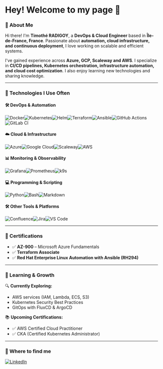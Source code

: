 # **Hey! Welcome to my page 👋**  

### **🚀 About Me**  
Hi there! I'm **Timothé RADIGOY**, a **DevOps & Cloud Engineer** based in **Île-de-France, France**. Passionate about **automation, cloud infrastructure, and continuous deployment**, I love working on scalable and efficient systems.  

I've gained experience across **Azure, GCP, Scaleway and AWS**. I specialize in **CI/CD pipelines, Kubernetes orchestration, infrastructure automation, and cloud cost optimization**. I also enjoy learning new technologies and sharing knowledge.  

---

### **🔧 Technologies I Use Often**  

#### **🛠 DevOps & Automation**  
![Docker](https://img.shields.io/badge/docker-%230db7ed.svg?style=for-the-badge&logo=docker&logoColor=white)![Kubernetes](https://img.shields.io/badge/kubernetes-%23326ce5.svg?style=for-the-badge&logo=kubernetes&logoColor=white)![Helm](https://img.shields.io/badge/Helm-0F1689?style=for-the-badge&logo=helm&logoColor=white)![Terraform](https://img.shields.io/badge/terraform-%235835CC.svg?style=for-the-badge&logo=terraform&logoColor=white)![Ansible](https://img.shields.io/badge/ansible-%231A1918.svg?style=for-the-badge&logo=ansible&logoColor=white)![GitHub Actions](https://img.shields.io/badge/github%20actions-%232671E5.svg?style=for-the-badge&logo=githubactions&logoColor=white)![GitLab CI](https://img.shields.io/badge/gitlab%20ci-%23181717.svg?style=for-the-badge&logo=gitlab&logoColor=white)  

#### **☁️ Cloud & Infrastructure**  
![Azure](https://img.shields.io/badge/Azure-0078D4?style=for-the-badge&logo=microsoftazure&logoColor=white)![Google Cloud](https://img.shields.io/badge/GoogleCloud-%234285F4.svg?style=for-the-badge&logo=google-cloud&logoColor=white)![Scaleway](https://img.shields.io/badge/Scaleway-%236F2CF6.svg?style=for-the-badge&logo=scaleway&logoColor=white)![AWS](https://img.shields.io/badge/AWS-%23FF9900.svg?style=for-the-badge&logo=amazonaws&logoColor=white)  

#### **📊 Monitoring & Observability**  
![Grafana](https://img.shields.io/badge/grafana-%23F46800.svg?style=for-the-badge&logo=grafana&logoColor=white)![Prometheus](https://img.shields.io/badge/Prometheus-E6522C?style=for-the-badge&logo=Prometheus&logoColor=white)![k9s](https://img.shields.io/badge/k9s-%232671E5.svg?style=for-the-badge)  

#### **💻 Programming & Scripting**  
![Python](https://img.shields.io/badge/python-3670A0?style=for-the-badge&logo=python&logoColor=ffdd54)![Bash](https://img.shields.io/badge/Bash-121011?style=for-the-badge&logo=gnu-bash&logoColor=white)![Markdown](https://img.shields.io/badge/Markdown-000000?style=for-the-badge&logo=markdown&logoColor=white)  


#### **🛠 Other Tools & Platforms**  
![Confluence](https://img.shields.io/badge/Confluence-172B4D?style=for-the-badge&logo=confluence&logoColor=white)![Jira](https://img.shields.io/badge/Jira-0052CC?style=for-the-badge&logo=jira&logoColor=white)![VS Code](https://img.shields.io/badge/VS%20Code-007ACC?style=for-the-badge&logo=visualstudiocode&logoColor=white)  

---

### **📖 Certifications**  
- ✅ **AZ-900** – Microsoft Azure Fundamentals  
- ✅ **Terraform Associate**  
- ✅ **Red Hat Enterprise Linux Automation with Ansible (RH294)**  

---

### **🎯 Learning & Growth**  

🔍 **Currently Exploring:**  
- AWS services (IAM, Lambda, ECS, S3)  
- Kubernetes Security Best Practices  
- GitOps with FluxCD & ArgoCD  

📚 **Upcoming Certifications:**  
- ✅ AWS Certified Cloud Practitioner  
- ✅ CKA (Certified Kubernetes Administrator)  

---

### **📌 Where to find me**  
[![LinkedIn](https://img.shields.io/badge/LinkedIn-%230077B5.svg?style=for-the-badge&logo=linkedin&logoColor=white)](https://www.linkedin.com/in/timothe-radigoy/)  
